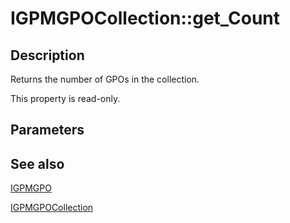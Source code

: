 # IGPMGPOCollection::get_Count

## Description

Returns the number of GPOs in the collection.

This property is read-only.

## Parameters

## See also

[IGPMGPO](https://learn.microsoft.com/previous-versions/windows/desktop/api/gpmgmt/nn-gpmgmt-igpmgpo)

[IGPMGPOCollection](https://learn.microsoft.com/previous-versions/windows/desktop/api/gpmgmt/nn-gpmgmt-igpmgpocollection)
